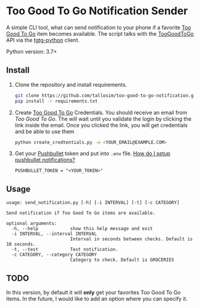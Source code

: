 # Too Good To Go Notification Sender

A simple CLI tool, what can send notification to your phone if a favorite [Too Good To Go](https://toogoodtogo.com/) item becomes available.
The script talks with the [TooGoodToGo](https://toogoodtogo.com/) API via the [tgtg-python](https://github.com/ahivert/tgtg-python) client.

Python version: 3.7+

## Install

1. Clone the repository and install requirements.

    ```bash
    git clone https://github.com/tallosim/too-good-to-go-notification.git
    pip install -r requirements.txt
    ```

2. Create [Too Good To Go](https://toogoodtogo.com/) Credentials.
    You should receive an email from *Too Good To Go*. The will wait until you validate the login by clicking the link inside the email.
    Once you clicked the link, you will get credentials and be able to use them

    ```bash
    python create_credtentials.py -e <YOUR_EMAIL@EXAMPLE.COM>
    ```

3. Get your [Pushbullet](https://www.pushbullet.com/) token and put into `.env` file.
    [How do I setup pushbullet notifications?](https://myspool.com/content/how-do-i-setup-pushbullet-notifications)
  
    ```env
    PUSHBULLET_TOKEN = "<YOUR_TOKEN>"
    ```

## Usage

```text
usage: send_notification.py [-h] [-i INTERVAL] [-t] [-c CATEGORY]

Send notification if Too Good To Go items are available.

optional arguments:
  -h, --help            show this help message and exit
  -i INTERVAL, --interval INTERVAL
                        Interval in seconds between checks. Default is 10 seconds.
  -t, --test            Test notification.
  -c CATEGORY, --category CATEGORY
                        Category to check. Default is GROCERIES
```

## TODO

In this version, by default it will **only** get your favorites Too Good To Go items. In the future, I would like to add an option where you can specify it.
